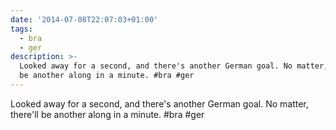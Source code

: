 ```yaml
---
date: '2014-07-08T22:07:03+01:00'
tags:
  - bra
  - ger
description: >-
  Looked away for a second, and there's another German goal. No matter, there'll
  be another along in a minute. #bra #ger
---
```

Looked away for a second, and there's another German goal. No matter, there'll be another along in a minute. #bra #ger
